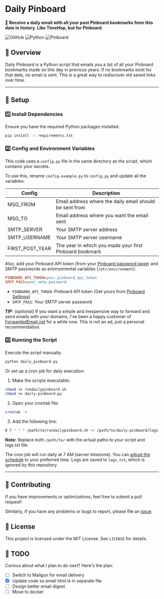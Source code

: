 # **Daily Pinboard**

📌 **Receive a daily email with all your past Pinboard bookmarks from this date in history. Like TimeHop, but for Pinboard.**

![GitHub](https://img.shields.io/github/license/dannberg/daily-pinboard?cacheSeconds=60)
![Python](https://img.shields.io/badge/Python-Script-blue)
![Pinboard](https://img.shields.io/badge/Pinboard-Integration-orange)

## 📖 Overview

Daily Pinboard is a Python script that emails you a list of all your Pinboard bookmarks made on this day in previous years. If no bookmarks exist for that date, no email is sent. This is a great way to rediscover old saved links over time.

---

## 🚀 **Setup**

### 1️⃣ Install Dependencies

Ensure you have the required Python packages installed.

```sh
pip install -r requirements.txt
```

### 2️⃣ Config and Environment Variables

This code uses a `config.py` file in the same directory as the script, which contains your secrets.

To use this, rename `config-example.py` to `config.py` and update all the variables:

| Config             | Description                                                                         |
|--------------------|-------------------------------------------------------------------------------------|
| MSG_FROM           | Email address where the daily email should be sent from                             |
| MSG_TO             | Email address where you want the email sent                                         |
| SMTP_SERVER        | Your SMTP server address                                                            |
| SMTP_USERNAME      | Your SMTP server username                                                           |
| FIRST_POST_YEAR    | The year in which you made your first Pinboard bookmark                             |

Also, add your Pinboard API token (from your [Pinboard password page](https://pinboard.in/settings/password)) and SMTP passwords as environmental variables (`/etc/environment`):

```ini
PINBOARD_API_TOKEN=your_pinboard_api_token
SMTP_PASS=your_smtp_password
```

- `PINBOARD_API_TOKEN`: Pinboard API token (Get yours from [Pinboard Settings](https://pinboard.in/settings/password))
- `SMTP_PASS`: Your SMTP server password

**TIP:** *(optional)* If you want a simple and inexpensive way to forward and send emails with your domains, I've been a happy customer of [ForwardedEmail.net](https://forwardedemail.net) for a while now. This is not an ad, just a personal recommendation.


### 3️⃣ Running the Script

Execute the script manually:

```sh
python daily_pinboard.py
```

Or set up a cron job for daily execution:

1. Make the scripts executable:

```sh
chmod +x rundailypinboard.sh
chmod +x daily-pinboard.py
```

2. Open your crontab file:

```sh
crontab -e
```

3. Add the following line:

```sh
0 7 * * * /path/to/rundailypinboard.sh >> /path/to/daily-pinboard/logs.txt 2>&1
```

**Note:** Replace both `/path/to/` with the actual paths to your script and logs.txt file.

The cron job will run daily at 7 AM (server timezone). You can [adjust the schedule](https://crontab.guru/#0_7_*_*_*) to your preferred time. Logs are saved to `logs.txt`, which is ignored by this repository.

---

## 🤝 Contributing

If you have improvements or optimizations, feel free to submit a pull request!

Similarly, if you have any problems or bugs to report, please file an [issue](https://github.com/dannberg/daily-pinboard/issues).

## 📜 License

This project is licensed under the MIT License. See `LICENSE` for details.

## 📝 TODO

Curious about what I plan to do next? Here's the plan:

- [ ] Switch to Mailgun for email delivery
- [x] Update code so email html is in separate file
- [ ] Design better email digest
- [ ] Move to docker
